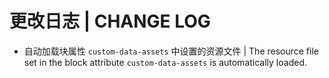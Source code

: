 # 更改日志 | CHANGE LOG

- 自动加载块属性 `custom-data-assets` 中设置的资源文件 | The resource file set in the block attribute `custom-data-assets` is automatically loaded.

